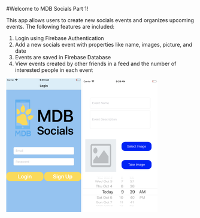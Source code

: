 #Welcome to MDB Socials Part 1!

This app allows users to create new socials events and organizes upcoming events. The following features are included:

1) Login using Firebase Authentication
2) Add a new socials event with properties like name, images, picture, and date
3) Events are saved in Firebase Database
4) View events created by other friends in a feed and the number of interested people in each event

<img src="https://github.com/anikabagga/MDB-Socials-Part-1/blob/master/Screen%20Shot%202018-10-05%20at%209.38.56%20AM.png" width="200">
<img src="https://github.com/anikabagga/MDB-Socials-Part-1/blob/master/Screen%20Shot%202018-10-05%20at%209.39.39%20AM.png" width="200">
